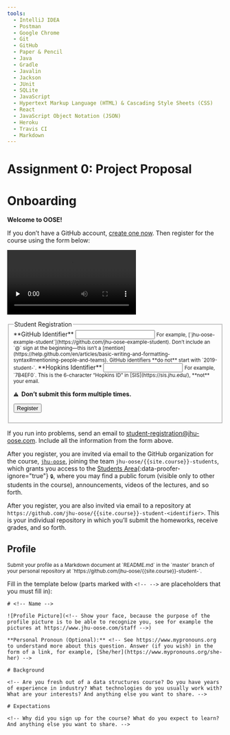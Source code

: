 ```yaml
---
tools:
  - IntelliJ IDEA
  - Postman
  - Google Chrome
  - Git
  - GitHub
  - Paper & Pencil
  - Java
  - Gradle
  - Javalin
  - Jackson
  - JUnit
  - SQLite
  - JavaScript
  - Hypertext Markup Language (HTML) & Cascading Style Sheets (CSS)
  - React
  - JavaScript Object Notation (JSON)
  - Heroku
  - Travis CI
  - Markdown
---
```


# Assignment 0: Project Proposal

# Onboarding

**Welcome to OOSE!**

If you don’t have a GitHub account, [create one now](https://github.com/join). Then register for the course using the form below:

<video src="https://archive.org/download/jhu-oose/onboarding-and-assignment-submission.mp4" controls preload="none"></video>

<form method="POST" action="https://roboose.herokuapp.com/roboose/students">
<fieldset markdown="1">

<legend>Student Registration</legend>

<label>
**GitHub Identifier**  
<input type="text" name="github" required pattern="[A-Za-z0-9][A-Za-z0-9-]*[A-Za-z0-9]">  
</label>
<small>
For example, [`jhu-oose-example-student`](https://github.com/jhu-oose-example-student).  
Don’t include an `@` sign at the beginning—this isn’t a [mention](https://help.github.com/en/articles/basic-writing-and-formatting-syntax#mentioning-people-and-teams).  
GitHub identifiers **do not** start with `2019-student-`.  
</small>

<label>
**Hopkins Identifier**  
<input type="text" name="hopkins" required pattern="[0-9A-F]{6}">  
</label>
<small>
For example, `7B4EF0`.  
This is the 6-character “Hopkins ID” in [SIS](https://sis.jhu.edu/), **not** your email.
</small>

**<small>⚠️</small>  Don’t submit this form multiple times.**

<button>Register</button>

</fieldset>
</form>

If you run into problems, send an email to <student-registration@jhu-oose.com>. Include all the information from the form above.

After you register, you are invited via email to the GitHub organization for the course, [`jhu-oose`](https://github.com/jhu-oose), joining the team `jhu-oose/{{site.course}}-students`, which grants you access to the [Students Area](https://github.com/jhu-oose/{{site.course}}-students){:data-proofer-ignore="true"} <small title="You must be a registered student logged into GitHub to see this.">🔒</small>, where you may find a public forum (visible only to other students in the course), announcements, videos of the lectures, and so forth.

After you register, you are also invited via email to a repository at `https://github.com/jhu-oose/{{site.course}}-student-<identifier>`. This is your individual repository in which you’ll submit the homeworks, receive grades, and so forth.

## Profile

<small>
Submit your profile as a Markdown document at `README.md` in the `master` branch of your personal repository at `https://github.com/jhu-oose/{{site.course}}-student-<identifier>`.
</small>

Fill in the template below (parts marked with `<!-- -->` are placeholders that you must fill in):

```
# <!-- Name -->

![Profile Picture](<!-- Show your face, because the purpose of the profile picture is to be able to recognize you, see for example the pictures at https://www.jhu-oose.com/staff -->)

**Personal Pronoun (Optional):** <!-- See https://www.mypronouns.org to understand more about this question. Answer (if you wish) in the form of a link, for example, [She/her](https://www.mypronouns.org/she-her) -->

# Background

<!-- Are you fresh out of a data structures course? Do you have years of experience in industry? What technologies do you usually work with? What are your interests? And anything else you want to share. -->

# Expectations

<!-- Why did you sign up for the course? What do you expect to learn? And anything else you want to share. -->
```
